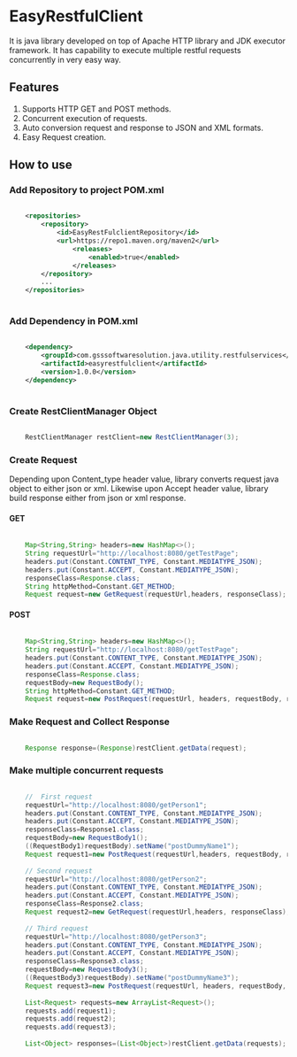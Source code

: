 # EasyRestfulClient
It is java library developed on top of Apache HTTP library and JDK executor framework. It has capability to execute multiple restful requests concurrently in very easy way. 

## Features

1. Supports HTTP GET and POST methods.
2. Concurrent execution of requests.
3. Auto conversion request and response to JSON and XML formats.
4. Easy Request creation.

## How to use 

### Add Repository to project POM.xml

```xml

	<repositories>
		<repository>
			<id>EasyRestFulclientRepository</id>
			<url>https://repo1.maven.org/maven2</url>
				<releases>
					<enabled>true</enabled>
				</releases>
		</repository>
		...
	</repositories>
    
```
  
### Add Dependency in POM.xml
  
``` xml

	<dependency>
		<groupId>com.gsssoftwaresolution.java.utility.restfulservices</groupId>
		<artifactId>easyrestfulclient</artifactId>
		<version>1.0.0</version>
	</dependency>
	
```

### Create RestClientManager Object

```java

	RestClientManager restClient=new RestClientManager(3);

```

### Create Request 

Depending upon Content_type header value, library converts request java object to either json or xml.
Likewise upon Accept header value, library build response either from json or xml response.

#### GET  

```java
    
	Map<String,String> headers=new HashMap<>();
	String requestUrl="http://localhost:8080/getTestPage";
	headers.put(Constant.CONTENT_TYPE, Constant.MEDIATYPE_JSON);
	headers.put(Constant.ACCEPT, Constant.MEDIATYPE_JSON);
	responseClass=Response.class;
	String httpMethod=Constant.GET_METHOD;
	Request request=new GetRequest(requestUrl,headers, responseClass);

```

#### POST 

```java
      
	Map<String,String> headers=new HashMap<>();
	String requestUrl="http://localhost:8080/getTestPage";
	headers.put(Constant.CONTENT_TYPE, Constant.MEDIATYPE_JSON);
	headers.put(Constant.ACCEPT, Constant.MEDIATYPE_JSON);
	responseClass=Response.class;
	requestBody=new RequestBody();
	String httpMethod=Constant.GET_METHOD;
	Request request=new PostRequest(requestUrl, headers, requestBody, responseClass);

```

### Make Request and Collect Response

```java

	Response response=(Response)restClient.getData(request);

```

### Make multiple concurrent requests

```java

	//  First request	  
	requestUrl="http://localhost:8080/getPerson1";
	headers.put(Constant.CONTENT_TYPE, Constant.MEDIATYPE_JSON);
	headers.put(Constant.ACCEPT, Constant.MEDIATYPE_JSON);
	responseClass=Response1.class;
	requestBody=new RequestBody1();
	((RequestBody1)requestBody).setName("postDummyName1");
	Request request1=new PostRequest(requestUrl,headers, requestBody, responseClass);
	  
	// Second request
	requestUrl="http://localhost:8080/getPerson2";
	headers.put(Constant.CONTENT_TYPE, Constant.MEDIATYPE_JSON);
	headers.put(Constant.ACCEPT, Constant.MEDIATYPE_JSON);
	responseClass=Response2.class;
	Request request2=new GetRequest(requestUrl,headers, responseClass);
	  
	// Third request 
	requestUrl="http://localhost:8080/getPerson3";
	headers.put(Constant.CONTENT_TYPE, Constant.MEDIATYPE_JSON);
	headers.put(Constant.ACCEPT, Constant.MEDIATYPE_JSON);
	responseClass=Response3.class;
	requestBody=new RequestBody3();
	((RequestBody3)requestBody).setName("postDummyName3");
	Request request3=new PostRequest(requestUrl, headers, requestBody, responseClass);
	  
	List<Request> requests=new ArrayList<Request>();
	requests.add(request1);
	requests.add(request2);
	requests.add(request3);
	  
	List<Object> responses=(List<Object>)restClient.getData(requests);
	
```


